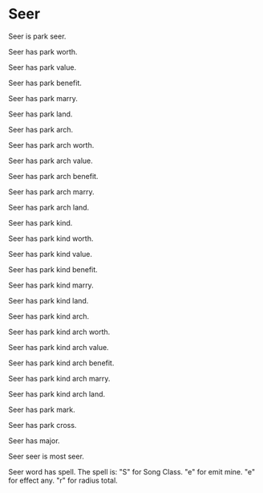 # Seer

Seer is park seer.

Seer has park worth.

Seer has park value.

Seer has park benefit.

Seer has park marry.

Seer has park land.

Seer has park arch.

Seer has park arch worth.

Seer has park arch value.

Seer has park arch benefit.

Seer has park arch marry.

Seer has park arch land.

Seer has park kind.

Seer has park kind worth.

Seer has park kind value.

Seer has park kind benefit.

Seer has park kind marry.

Seer has park kind land.

Seer has park kind arch.

Seer has park kind arch worth.

Seer has park kind arch value.

Seer has park kind arch benefit.

Seer has park kind arch marry.

Seer has park kind arch land.

Seer has park mark.

Seer has park cross.

Seer has major.

Seer seer is most seer.

Seer word has spell.
The spell is:
"S" for Song Class.
"e" for emit mine.
"e" for effect any.
"r" for radius total.